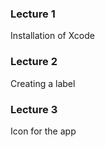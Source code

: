 ### Lecture 1
Installation of Xcode

### Lecture 2 
Creating a label

### Lecture 3
Icon for the app


